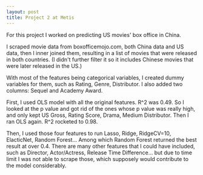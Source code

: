 ```yaml
---
layout: post
title: Project 2 at Metis
---
```

For this project I worked on predicting US movies' box office in China.

I scraped movie data from boxofficemojo.com, both China data and US data, then I inner joined them, resulting in a list of
movies that were released in both countries. (I didn't further filter it so it includes Chinese movies that were later released
in the US.)

With most of the features being categorical variables, I created dummy variables for them, such as Rating, Genre, Distributor.
I also added two columns: Sequel and Academy Award.

First, I used OLS model with all the original features. R^2 was 0.49. So I looked at the p value and got rid of the ones whose
p value was really high, and only kept US Gross, Rating Score, Drama, Medium Distributor. Then I ran OLS again. R^2 rocketed to
0.98.

Then, I used those four features to run Lasso, Ridge, RidgeCV=10, ElacticNet, Random Forest... Among which Random Forest
returned the best result at over 0.4. There are many other features that I could have included, such as Director, Actor/Actress,
Release Time Difference... but due to time limit I was not able to scrape those, which supposely would contribute to the model
considerably.
